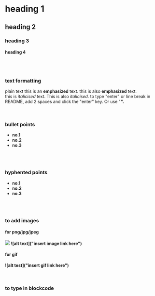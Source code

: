 # heading 1

## heading 2

### heading 3

#### heading 4
<br>  
<br>

### text formatting
plain text
this is an **emphasized** text. this is also __emphasized__ text.  
this is _italicised_ text. This is also *italicised*.
to type "enter" or line break in README, add 2 spaces and click the "enter" key. Or use "<b r>".
<br>  
<br>

### bullet points
* no.1
* no.2
* no.3
<br>  
<br>

### hyphented points
- no.1
- no.2
- no.3
<br>  
<br>

### to add images
#### for png/jpg/jpeg
<img src="insert image link here">
![alt text]("insert image link here")

#### for gif
![alt test]("insert gif link here")
<br>  
<br>

### to type in blockcode



